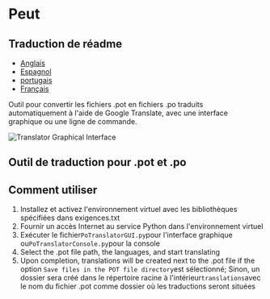 # Peut

## Traduction de réadme

-   [Anglais](README.md)
-   [Espagnol](README.es.md)
-   [portugais](README.pt.md)
-   [Français](README.fr.md)

Outil pour convertir les fichiers .pot en fichiers .po traduits automatiquement à l'aide de Google Translate, avec une interface graphique ou une ligne de commande.

![Translator Graphical Interface](https://github.com/user-attachments/assets/9e127200-25d4-4367-9768-b2eef11d10e2)

## Outil de traduction pour .pot et .po

## Comment utiliser

1.  Installez et activez l'environnement virtuel avec les bibliothèques spécifiées dans exigences.txt
2.  Fournir un accès Internet au service Python dans l'environnement virtuel
3.  Exécuter le fichier`PoTranslatorGUI.py`pour l'interface graphique ou`PoTranslatorConsole.py`pour la console
4.  Select the .pot file path, the languages, and start translating
5.  Upon completion, translations will be created next to the .pot file if the option `Save files in the POT file directory`est sélectionné; Sinon, un dossier sera créé dans le répertoire racine à l'intérieur`translations`avec le nom du fichier .pot comme dossier où les traductions seront situées
